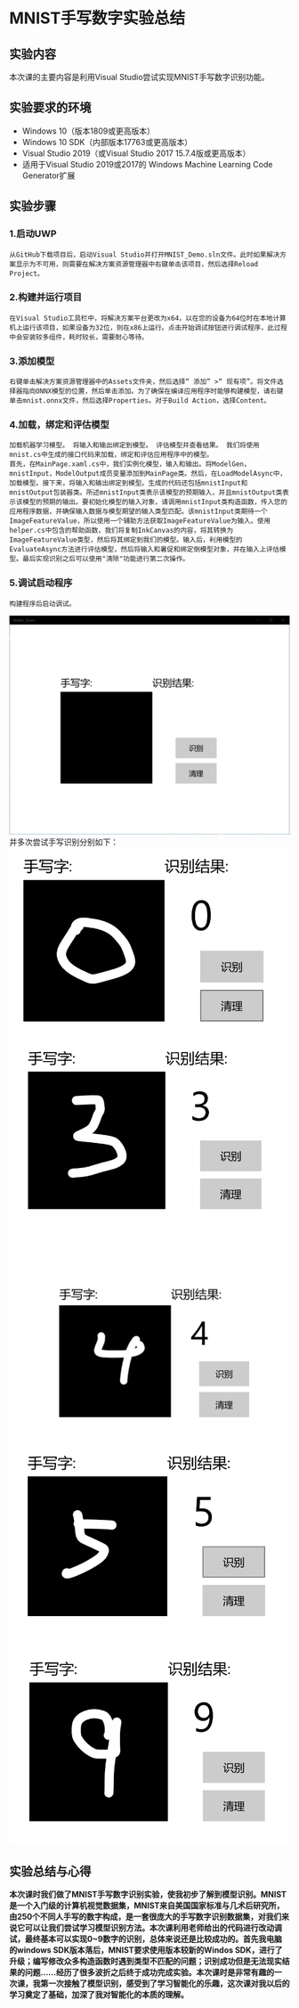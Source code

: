 # MNIST手写数字实验总结
## 实验内容
   本次课的主要内容是利用Visual Studio尝试实现MNIST手写数字识别功能。
## 实验要求的环境
+ Windows 10（版本1809或更高版本）
+ Windows 10 SDK（内部版本17763或更高版本）
+ Visual Studio 2019（或Visual Studio 2017 15.7.4版或更高版本）
+ 适用于Visual Studio 2019或2017的 Windows Machine Learning Code Generator扩展
## 实验步骤
  ### 1.启动UWP
    从GitHub下载项目后，启动Visual Studio并打开MNIST_Demo.sln文件。此时如果解决方案显示为不可用，则需要在解决方案资源管理器中右键单击该项目，然后选择Reload Project。
  ### 2.构建并运行项目
    在Visual Studio工具栏中，将解决方案平台更改为x64，以在您的设备为64位时在本地计算机上运行该项目，如果设备为32位，则在x86上运行。点击开始调试按钮进行调试程序，此过程中会安装较多组件，耗时较长，需要耐心等待。
  ### 3.添加模型
    右键单击解决方案资源管理器中的Assets文件夹，然后选择“ 添加” >“ 现有项”。将文件选择器指向ONNX模型的位置，然后单击添加。为了确保在编译应用程序时能够构建模型，请右键单击mnist.onnx文件，然后选择Properties。对于Build Action，选择Content。
  ### 4.加载，绑定和评估模型
    加载机器学习模型。 将输入和输出绑定到模型。 评估模型并查看结果。 我们将使用mnist.cs中生成的接口代码来加载，绑定和评估应用程序中的模型。
    首先，在MainPage.xaml.cs中，我们实例化模型，输入和输出。将ModelGen，mnistInput，ModelOutput成员变量添加到MainPage类。然后，在LoadModelAsync中，加载模型。接下来，将输入和输出绑定到模型。生成的代码还包括mnistInput和mnistOutput包装器类。所述mnistInput类表示该模型的预期输入，并且mnistOutput类表示该模型的预期的输出。要初始化模型的输入对象，请调用mnistInput类构造函数，传入您的应用程序数据，并确保输入数据与模型期望的输入类型匹配。该mnistInput类期待一个ImageFeatureValue，所以使用一个辅助方法获取ImageFeatureValue为输入。使用helper.cs中包含的帮助函数，我们将复制InkCanvas的内容，将其转换为ImageFeatureValue类型，然后将其绑定到我们的模型。输入后，利用模型的EvaluateAsync方法进行评估模型，然后将输入和暑促和绑定倒模型对象，并在输入上评估模型。最后实现识别之后可以使用"清除"功能进行第二次操作。
  ### 5.调试启动程序
    构建程序后启动调试。
![](media\0.png)
    并多次尝试手写识别分别如下：
![](media\1.png)
![](media\2.png)
![](media\3.png)
![](media\4.png)
![](media\5.png)
## 实验总结与心得
   **本次课时我们做了MNIST手写数字识别实验，使我初步了解到模型识别。MNIST是一个入门级的计算机视觉数据集，MNIST来自美国国家标准与几术后研究所，由250个不同人手写的数字构成，是一套很庞大的手写数字识别数据集，对我们来说它可以让我们尝试学习模型识别方法。本次课利用老师给出的代码进行改动调试，最终基本可以实现0~9数字的识别，总体来说还是比较成功的。首先我电脑的windows SDK版本落后，MNIST要求使用版本较新的Windos SDK，进行了升级；编写修改众多构造函数时遇到类型不匹配的问题；识别成功但是无法现实结果的问题……经历了很多波折之后终于成功完成实验。本次课时是非常有趣的一次课，我第一次接触了模型识别，感受到了学习智能化的乐趣，这次课对我以后的学习奠定了基础，加深了我对智能化的本质的理解。**

